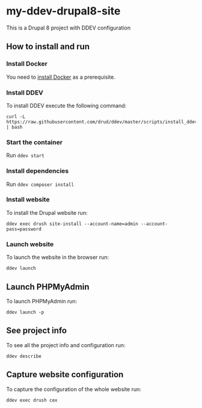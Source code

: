 # my-ddev-drupal8-site

This is a Drupal 8 project with DDEV configuration

## How to install and run
### Install Docker
You need to [install Docker](https://docs.docker.com/engine/install/) as a prerequisite.

### Install DDEV
To install DDEV execute the following command:
```
curl -L https://raw.githubusercontent.com/drud/ddev/master/scripts/install_ddev.sh | bash
```

### Start the container
Run `ddev start`

### Install dependencies
Run `ddev composer install`

### Install website
To install the Drupal website run:
```
ddev exec drush site-install --account-name=admin --account-pass=password
```

### Launch website
To launch the website in the browser run:
```
ddev launch
```

## Launch PHPMyAdmin
To launch PHPMyAdmin run:
```
ddev launch -p
```

## See project info
To see all the project info and configuration run:
```
ddev describe
```

## Capture website configuration
To capture the configuration of the whole website run:
```
ddev exec drush cex
```
